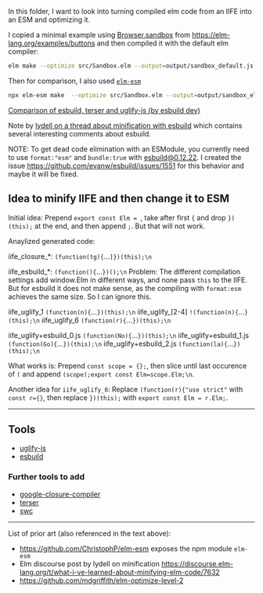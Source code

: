 In this folder, I want to look into turning compiled elm code from an IIFE into an ESM and optimizing it.

I copied a minimal example using [Browser.sandbox](https://dark.elm.dmy.fr/packages/elm/browser/latest/Browser#sandbox) from https://elm-lang.org/examples/buttons and then compiled it with the default elm compiler:

```sh
elm make --optimize src/Sandbox.elm --output=output/sandbox_default.js
```

Then for comparison, I also used [`elm-esm`](https://github.com/ChristophP/elm-esm)

```sh
npx elm-esm make  --optimize src/Sandbox.elm --output=output/sandbox_elm-esm.js
```

[Comparison of esbuild, terser and uglify-js (by esbuild dev)](https://github.com/evanw/esbuild/issues/639#issuecomment-792057348)

Note by [lydell on a thread about minification with esbuild](https://github.com/evanw/esbuild/issues/639#issuecomment-894467981) which contains several interesting comments about esbuild.


NOTE: To get dead code elimination with an ESModule, you currently need to use `format:"esm"` and `bundle:true` with esbuild@0.12.22. I created the issue https://github.com/evanw/esbuild/issues/1551 for this behavior and maybe it will be fixed.


## Idea to minify IIFE and then change it to ESM
Initial idea: Prepend `export const Elm = `, take after first `{` and drop `})(this);` at the end, and then append `;`. But that will not work.

Anaylized generated code:

iife_closure_*: `(function(tg){`...`]})(this);\n`

iife_esbuild_*: `(function(){`...`})();\n`
Problem: The different compilation settings add window.Elm in different ways, and none pass `this` to the IIFE.
But for esbuild it does not make sense, as the compiling with `format:esm` achieves the same size. So I can ignore this.

iife_uglify_1 `(function(n){`...`})(this);\n`
iife_uglify_[2-4] `!(function(n){`...`}(this);\n`
iife_uglify_6 `(function(r){`...`})(this);\n`

iife_uglify+esbuild_0.js `(function(No){`...`})(this);\n`
iife_uglify+esbuild_1.js `(function(Go){`...`})(this);\n`
iife_uglify+esbuild_2.js `(function(la){`...`})(this);\n`

What works is: Prepend `const scope = {};`, then slice until last occurence of `(` and append `(scope);export const Elm=scope.Elm;\n`.

Another idea for `iife_uglify_6`:
Replace `(function(r){"use strict"` with `const r={}`, then replace `})(this);` with `export const Elm = r.Elm;`.

---

## Tools

- [uglify-js](https://github.com/mishoo/UglifyJS)
- [esbuild](https://esbuild.github.io)

### Further tools to add

- [google-closure-compiler](https://github.com/google/closure-compiler-npm/tree/master/packages/google-closure-compiler)
- [terser](https://github.com/terser/terser)
- [swc](https://github.com/swc-project/swc)

---

List of prior art (also referenced in the text above):

- https://github.com/ChristophP/elm-esm exposes the npm module `elm-esm`
- Elm discourse post by lydell on minification https://discourse.elm-lang.org/t/what-i-ve-learned-about-minifying-elm-code/7632
- https://github.com/mdgriffith/elm-optimize-level-2
